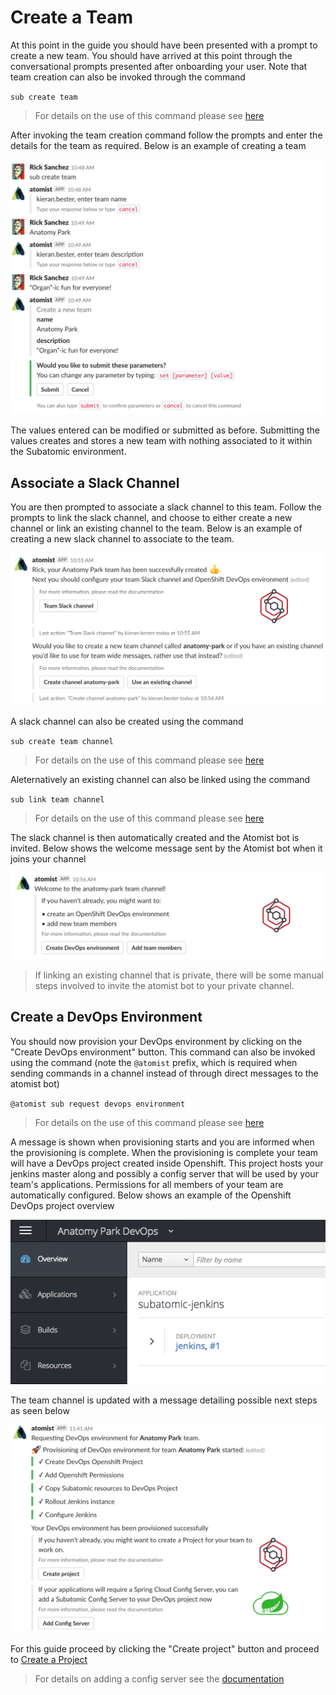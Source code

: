 # Create a Team
At this point in the guide you should have been presented with a prompt to create a new team. You should have arrived at this point through the conversational prompts presented after onboarding your user. Note that team creation can also be invoked through the command

`sub create team`

> For details on the use of this command please see [here](../quantum-mechanic/command-reference-index.md#create-team)

After invoking the team creation command follow the prompts and enter the details for the team as required. Below is an example of creating a team

![Team Creation](/images/user-guide/create-a-team/team-creation.png)

The values entered can be modified or submitted as before. Submitting the values creates and stores a new team with nothing associated to it within the Subatomic environment. 

## Associate a Slack Channel

You are then prompted to associate a slack channel to this team. Follow the prompts to link the slack channel, and choose to either create a new channel or link an existing channel to the team. Below is an example of creating a new slack channel to associate to the team.

![Slack Channel Creation](/images/user-guide/create-a-team/create-slack-channel.png)

A slack channel can also be created using the command

`sub create team channel`

> For details on the use of this command please see [here](../quantum-mechanic/command-reference-index.md#create-team-channel)

Aleternatively an existing channel can also be linked using the command

`sub link team channel`

> For details on the use of this command please see [here](../quantum-mechanic/command-reference-index.md#link-team-channel)

The slack channel is then automatically created and the Atomist bot is invited. Below shows the welcome message sent by the Atomist bot when it joins your channel

![Atomist Joins](/images/user-guide/create-a-team/atomist-joins.png)

> If linking an existing channel that is private, there will be some manual steps involved to invite the atomist bot to your private channel.

## Create a DevOps Environment

You should now provision your DevOps environment by clicking on the "Create DevOps environment" button. This command can also be invoked using the command (note the `@atomist` prefix, which is required when sending commands in a channel instead of through direct messages to the atomist bot)

`@atomist sub request devops environment`

> For details on the use of this command please see [here](../quantum-mechanic/command-reference-index.md#request-devops-environment)

A message is shown when provisioning starts and you are informed when the provisioning is complete. When the provisioning is complete your team will have a DevOps project created inside Openshift. This project hosts your jenkins master along and possibly a config server that will be used by your team's applications. Permissions for all members of your team are automatically configured. Below shows an example of the Openshift DevOps project overview

![DevOps Environment](/images/user-guide/create-a-team/devops-env-created.png)

The team channel is updated with a message detailing possible next steps as seen below

![Post DevOps Steps](/images/user-guide/create-a-team/devops-slack-message.png)

For this guide proceed by clicking the "Create project" button and proceed to [Create a Project](./create-a-project.md)

> For details on adding a config server see the [documentation](../quantum-mechanic/command-reference-index.md#add-config-server)